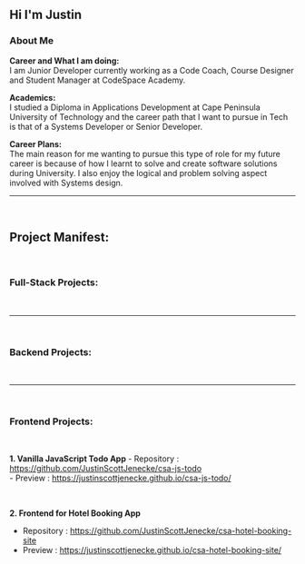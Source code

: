 ## Hi I'm Justin 

### About Me 

<b> Career and What I am doing: </b> <br>
  I am Junior Developer currently working as a Code Coach, Course Designer and Student Manager at CodeSpace Academy.

<b> Academics: </b> <br>
  I studied a Diploma in Applications Development at Cape Peninsula University of Technology and the career path that I want to pursue in Tech is that of a Systems Developer or Senior Developer.

<b> Career Plans: </b> <br>
  The main reason for me wanting to pursue this type of role for my future career is because of how I learnt to solve and create software solutions during University. I also enjoy the logical and problem solving aspect involved with Systems design.

<hr>
<br>

## Project Manifest:

<br>

### Full-Stack Projects:



<br>
<hr>
<br>

### Backend Projects:



<br>
<hr>
<br>

### Frontend Projects:

<br>

  **1. Vanilla JavaScript Todo App**
    - Repository : https://github.com/JustinScottJenecke/csa-js-todo <br>
    - Preview : https://justinscottjenecke.github.io/csa-js-todo/

<br>

**2. Frontend for Hotel Booking App**
  - Repository : https://github.com/JustinScottJenecke/csa-hotel-booking-site <br>
  - Preview : https://justinscottjenecke.github.io/csa-hotel-booking-site/

<!--
**JustinScottJenecke/justinscottjenecke** is a ✨ _special_ ✨ repository because its `README.md` (this file) appears on your GitHub profile.

Here are some ideas to get you started:

- 🔭 I’m currently working on ...
- 🌱 I’m currently learning ...
- 👯 I’m looking to collaborate on ...
- 🤔 I’m looking for help with ...
- 💬 Ask me about ...
- 📫 How to reach me: ...
- 😄 Pronouns: ...
- ⚡ Fun fact: ...
-->
